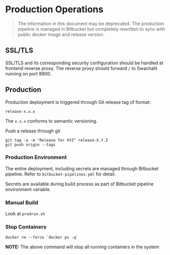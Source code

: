 # Production Operations

> The information in this document may be deprecated. The production pipeline is managed in Bitbucket but completely rewritten to sync with public docker image and release version.

## SSL/TLS

SSL/TLS and its corresponding security configuration should be handled at frontend reverse proxy. The reverse proxy should forward `/` to Swachalit running on port 8800.

## Production

Production deployment is triggered through Git release tag of format:

```
release-x.x.x
```

The `x.x.x` conforms to semantic versioning.

Push a release through git

```
git tag -a -m "Release for XYZ" release-X.Y.Z
git push origin --tags
```

### Production Environment

The entire deployment, including secrets are managed through Bitbucket pipeline.
Refer to `bitbucket-pipelines.yml` for detail.

Secrets are available during build process as part of Bitbucket pipeline environment variable.

### Manual Build

Look at `prodrun.sh`

### Stop Containers

```
docker rm --force `docker ps -q`
```

**NOTE:** The above command will stop all running containers in the system
